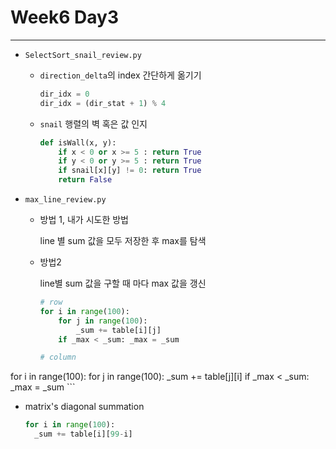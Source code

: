 # Week6 Day3

---

- `SelectSort_snail_review.py`

  - `direction_delta`의 index 간단하게 옮기기

    ```python
    dir_idx = 0
    dir_idx = (dir_stat + 1) % 4
    ```

  - `snail` 행렬의 벽 혹은 값 인지

    ```python
    def isWall(x, y):
        if x < 0 or x >= 5 : return True
        if y < 0 or y >= 5 : return True
        if snail[x][y] != 0: return True
        return False
    ```

- `max_line_review.py`

  - 방법 1, 내가 시도한 방법

    line 별 sum 값을 모두 저장한 후 max를 탐색

  - 방법2

    line별 sum 값을 구할 때 마다 max 값을 갱신

    ```python
    # row
    for i in range(100):
    	for j in range(100):
    		_sum += table[i][j]
    	if _max < _sum: _max = _sum
    
    # column
for i in range(100):
    	for j in range(100):
    		_sum += table[j][i]
    	if _max < _sum: _max = _sum
    ```
    
  - matrix's diagonal summation
  
      ```python
      for i in range(100):
        _sum += table[i][99-i]
      ```